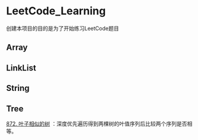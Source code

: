 # LeetCode_Learning
创建本项目的目的是为了开始练习LeetCode题目
## Array

## LinkList

## String

## Tree
[872. 叶子相似的树](https://leetcode-cn.com/problems/leaf-similar-trees) ：深度优先遍历得到两棵树的叶值序列后比较两个序列是否相等。



